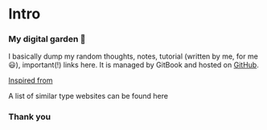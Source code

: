 # Intro

### My digital garden 🌱

I basically dump my random thoughts, notes, tutorial \(written by me, for me 😃\), important\(!\) links here. It is managed by GitBook and hosted on [GitHub](https://github.com/NafiAsib/notes).

[Inspired from](https://joelhooks.com/digital-garden) 

A list of similar type websites can be found here

### Thank you


